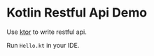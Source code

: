 Kotlin Restful Api Demo
=======================

Use [ktor](http://ktor.io) to write restful api.

Run `Hello.kt` in your IDE.